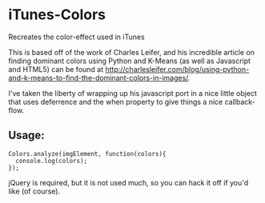 iTunes-Colors
=============

Recreates the color-effect used in iTunes

This is based off of the work of Charles Leifer, and his incredible article on finding dominant colors using Python and K-Means (as well as Javascript and HTML5) can be found at <a href="http://charlesleifer.com/blog/using-python-and-k-means-to-find-the-dominant-colors-in-images/" target="_blank">http://charlesleifer.com/blog/using-python-and-k-means-to-find-the-dominant-colors-in-images/</a>.

I've taken the liberty of wrapping up his javascript port in a nice little object that uses deferrence and the when property to give things a nice callback-flow.

## Usage:

`````
Colors.analyze(imgElement, function(colors){
  console.log(colors);
});
`````

jQuery is required, but it is not used much, so you can hack it off if you'd like (of course).
